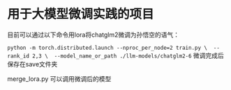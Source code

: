 # 用于大模型微调实践的项目

目前可以通过以下命令用lora将chatglm2微调为孙悟空的语气：

` python -m torch.distributed.launch --nproc_per_node=2 train.py \ 
--rank_id 2,3 \ 
--model_name_or_path ./llm-models/chatglm2-6
`
微调完成后保存在save文件夹

merge_lora.py 可以调用微调后的模型
